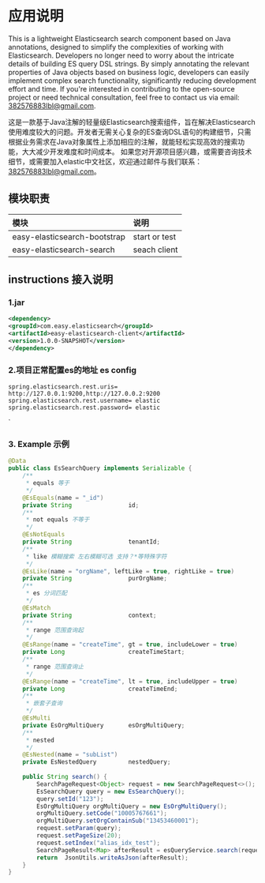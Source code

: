 # 应用说明
This is a lightweight Elasticsearch search component based on Java annotations, designed to simplify the complexities of working with Elasticsearch. Developers no longer need to worry about the intricate details of building ES query DSL strings. By simply annotating the relevant properties of Java objects based on business logic, developers can easily implement complex search functionality, significantly reducing development effort and time. 
If you're interested in contributing to the open-source project or need technical consultation, feel free to contact us via email: 382576883lbl@gmail.com.

这是一款基于Java注解的轻量级Elasticsearch搜索组件，旨在解决Elasticsearch使用难度较大的问题。开发者无需关心复杂的ES查询DSL语句的构建细节，只需根据业务需求在Java对象属性上添加相应的注解，就能轻松实现高效的搜索功能，大大减少开发难度和时间成本。
如果您对开源项目感兴趣，或需要咨询技术细节，或需要加入elastic中文社区，欢迎通过邮件与我们联系：382576883lbl@gmail.com。

## 模块职责

| 模块                              | 说明    |
|:--------------------------------|:------|
| easy-elasticsearch-bootstrap    | start or test  |
| easy-elasticsearch-search       | seach client |

## instructions 接入说明
### 1.jar
```xml
<dependency>
<groupId>com.easy.elasticsearch</groupId>
<artifactId>easy-elasticsearch-client</artifactId>
<version>1.0.0-SNAPSHOT</version>
</dependency>
```
### 2.项目正常配置es的地址 es config
```properties
spring.elasticsearch.rest.uris= http://127.0.0.1:9200,http://127.0.0.2:9200
spring.elasticsearch.rest.username= elastic
spring.elasticsearch.rest.password= elastic
```

`
### 3. Example 示例
```java
@Data
public class EsSearchQuery implements Serializable {
    /**
     * equals 等于
     */
    @EsEquals(name = "_id")
    private String                id;
    /**
     * not equals 不等于
     */
    @EsNotEquals
    private String                tenantId;
    /**
     * like 模糊搜索 左右模糊可选 支持？*等特殊字符
     */
    @EsLike(name = "orgName", leftLike = true, rightLike = true)
    private String                purOrgName;
    /**
     * es 分词匹配
     */
    @EsMatch
    private String                context;
    /**
     * range 范围查询起
     */
    @EsRange(name = "createTime", gt = true, includeLower = true)
    private Long                  createTimeStart;
    /**
     * range 范围查询止
     */
    @EsRange(name = "createTime", lt = true, includeUpper = true)
    private Long                  createTimeEnd;
    /**
     * 嵌套子查询
     */
    @EsMulti
    private EsOrgMultiQuery       esOrgMultiQuery;
    /**
     * nested 
     */
    @EsNested(name = "subList")
    private EsNestedQuery         nestedQuery;
    
    public String search() {
        SearchPageRequest<Object> request = new SearchPageRequest<>();
        EsSearchQuery query = new EsSearchQuery();
        query.setId("123");
        EsOrgMultiQuery orgMultiQuery = new EsOrgMultiQuery();
        orgMultiQuery.setCode("10005767661");
        orgMultiQuery.setOrgContainSub("13453460001");
        request.setParam(query);
        request.setPageSize(20);
        request.setIndex("alias_idx_test");
        SearchPageResult<Map> afterResult = esQueryService.search(request, Map.class);
        return  JsonUtils.writeAsJson(afterResult);
    }
}
```
